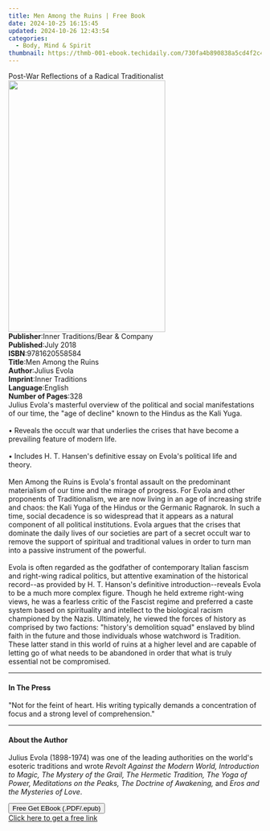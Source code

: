 ```yaml
---
title: Men Among the Ruins | Free Book
date: 2024-10-25 16:15:45
updated: 2024-10-26 12:43:54
categories:
  - Body, Mind & Spirit
thumbnail: https://thmb-001-ebook.techidaily.com/730fa4b890838a5cd4f2c4b3c34ba8de27f6b50bfe3ee402aae2c27dfcea6021.jpg
---
```

<main id="book-container">
  <div class="flex flex-col">
    <div class="book-brief flex-1 py-6 px-4 sm:p-6 md:py-10 md:px-8">
      <!-- brief-->
      <div class="book-brief-main">
        Post-War Reflections of a Radical Traditionalist
      </div>
    </div>
    <div
      class="book-meta-info flex-1 grid gap-4 col-start-1 col-end-3 row-start-1 sm:mb-6 sm:grid-cols-4 lg:gap-6 lg:col-start-2 lg:row-end-6 lg:row-span-6 lg:mb-0"
    >
      <div
        class="book-meta-info-left place-content-center mt-4 p-4 text-sm leading-6 col-start-2 col-span-2 dark:text-slate-400"
      >
        <img
          class="w-full h-500 object-cover rounded-lg sm:h-255 sm:col-span-2 lg:col-span-full"
          src="https://img-001-ebook.techidaily.com/893cd9a4dd6989599dd93f8f79480ff63690f43b59a65008f703c153e1ecc5b8.jpg"
          alt=""
          width="312"
          height="500"
        />
      </div>
      <div
        class="book-meta-info-right mt-2 col-start-1 row-start-2 col-span-3 self-center"
      >
        <!-- meta data  -->
        <div class="flex flex-col px-4 md:px-8">
          <div class="flex-1">
            <strong>Publisher</strong>:<span class="px-2"
              >Inner Traditions/Bear &amp; Company</span
            >
          </div>
          <div class="flex-1">
            <strong>Published</strong>:<span class="px-2">July 2018</span>
          </div>
          <div class="flex-1">
            <strong>ISBN</strong>:<span class="px-2">9781620558584</span>
          </div>
          <div class="flex-1">
            <strong>Title</strong>:<span class="px-2">Men Among the Ruins</span>
          </div>
          <div class="flex-1">
            <strong>Author</strong>:<span class="px-2">Julius Evola</span>
          </div>
          <div class="flex-1">
            <strong>Imprint</strong>:<span class="px-2">Inner Traditions</span>
          </div>
          <div class="flex-1">
            <strong>Language</strong>:<span class="px-2">English</span>
          </div>
          <div class="flex-1">
            <strong>Number of Pages</strong>:<span class="px-2">328</span>
          </div>
        </div>
      </div>
    </div>
    <div class="book-description flex-1 py-6 px-4 sm:p-6 md:py-10 md:px-8">
      <div class="book-description-main">
        <div accordion-content="" id="description">
          Julius Evola's masterful overview of the political and social
          manifestations of our time, the "age of decline" known to the Hindus
          as the Kali Yuga.<br /><br />• Reveals the occult war that underlies
          the crises that have become a prevailing feature of modern life.<br /><br />•
          Includes H. T. Hansen's definitive essay on Evola's political life and
          theory. <br /><br />Men Among the Ruins is Evola's frontal assault on
          the predominant materialism of our time and the mirage of progress.
          For Evola and other proponents of Traditionalism, we are now living in
          an age of increasing strife and chaos: the Kali Yuga of the Hindus or
          the Germanic Ragnarok. In such a time, social decadence is so
          widespread that it appears as a natural component of all political
          institutions. Evola argues that the crises that dominate the daily
          lives of our societies are part of a secret occult war to remove the
          support of spiritual and traditional values in order to turn man into
          a passive instrument of the powerful. <br /><br />Evola is often
          regarded as the godfather of contemporary Italian fascism and
          right-wing radical politics, but attentive examination of the
          historical record--as provided by H. T. Hanson's definitive
          introduction--reveals Evola to be a much more complex figure. Though
          he held extreme right-wing views, he was a fearless critic of the
          Fascist regime and preferred a caste system based on spirituality and
          intellect to the biological racism championed by the Nazis.
          Ultimately, he viewed the forces of history as comprised by two
          factions: "history's demolition squad" enslaved by blind faith in the
          future and those individuals whose watchword is Tradition. These
          latter stand in this world of ruins at a higher level and are capable
          of letting go of what needs to be abandoned in order that what is
          truly essential not be compromised.
        </div>
        <div class="accordion-fader"></div>
      </div>
    </div>
    <div class="book-excerpts flex-1 py-6 px-4 sm:p-6 md:py-10 md:px-8">
      <!-- excerpts-->
      <div class="book-excerpts-main">
        <hr />
        <h4 class="placeholder placeholder-heading">
          <span>In The Press</span>
        </h4>
        <p>
          "Not for the feint of heart. His writing typically demands a
          concentration of focus and a strong level of comprehension."
        </p>
      </div>
    </div>
    <div class="book-about-author flex-1 py-6 px-4 sm:p-6 md:py-10 md:px-8">
      <!-- about author-->
      <div class="book-main-author-main">
        <hr />
        <h4 class="placeholder placeholder-heading">
          <span>About the Author</span>
        </h4>
        <p>
          Julius Evola (1898-1974) was one of the leading authorities on the
          world's esoteric traditions and wrote
          <i
            >Revolt Against the Modern World, Introduction to Magic, The Mystery
            of the Grail, The Hermetic Tradition, The Yoga of Power, Meditations
            on the Peaks, The Doctrine of Awakening, </i
          >and<i> Eros and the Mysteries of Love</i>.
        </p>
      </div>
    </div>
    <div class="book-free-get flex-1 py-6 px-4 sm:p-6 md:py-10 md:px-8">
      <button
        id="btn-free-get"
        class="bg-blue-500 hover:bg-blue-700 text-white font-bold py-2 px-4 rounded"
      >
        Free Get EBook (.PDF/.epub)
      </button>
      <div id="countdown-display" class="px-2 text-lg mt-2"></div>
      <a
        id="free-link"
        class="hidden bg-blue-500 hover:bg-blue-700 text-white font-bold py-2 px-4 rounded"
        href="https://www.ebooks.com/en-us/book/96192726/men-among-the-ruins/julius-evola/"
        target="_blank"
        >Click here to get a free link</a
      >
    </div>
    <script>
      let countdownTime = 0;
      let countdownInterval = null;
      document
        .getElementById('btn-free-get')
        .addEventListener('click', startCountdown);
      function startCountdown() {
        countdownTime = new Date().getTime() + 60000 * 3;
        countdownInterval = setInterval(updateCountdown, 1000);
        document.getElementById('btn-free-get').disabled = true;
        document
          .getElementById('btn-free-get')
          .classList.add('bg-gray-500', 'cursor-not-allowed');
      }
      function updateCountdown() {
        let currentTime = new Date().getTime();
        let timeLeft = countdownTime - currentTime;
        let secondsLeft = Math.floor(timeLeft / 1000);
        document.getElementById('countdown-display').innerHTML =
          `Remaining time: ${secondsLeft} seconds.`;
        if (secondsLeft <= 0) {
          clearInterval(countdownInterval);
          document.getElementById('btn-free-get').classList.add('hidden');
          document.getElementById('free-link').classList.remove('hidden');
          document.getElementById('countdown-display').innerHTML = '';
        }
      }
    </script>
  </div>
</main>
